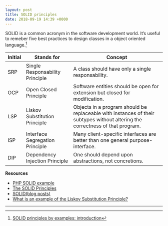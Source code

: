 ```yaml
---
layout: post
title: SOLID principles
date: 2018-09-19 14:39 +0000
---
```


SOLID is a common acronym in the software development world. It’s useful to remeber five best practices to design classes in a object oriented language.[^1]

[^1]: [SOLID principles by examples: introduction](https://ilclubdellesei.wordpress.com/2017/07/03/solid-principles-by-examples-introduction/)

Initial | Stands for | Concept
--- | --- | ---
SRP | Single Responsability Principle | A class should have only a single responsability.
OCP | Open Closed Principle | Software entities should be open for extension but closed for modification.
LSP | Liskov Substitution Principle | Objects in a program should be replaceable with instances of their subtypes without altering the correctness of that program.
ISP | Interface Segregation Principle | Many client-specific interfaces are better than one general purpose-interface.
DIP | Dependency Injection Principle | One should depend upon abstractions, not concretions.



**Resources**
* [PHP SOLID example](https://github.com/wataridori/solid-php-example)
* [The SOLID Principles](https://code.tutsplus.com/series/the-solid-principles--cms-634)
* [SOLID(blog posts)](https://sergeyzhuk.me/tag/solid/)
* [What is an example of the Liskov Substitution Principle?](https://stackoverflow.com/questions/56860/what-is-an-example-of-the-liskov-substitution-principle/8279878)

--- 
